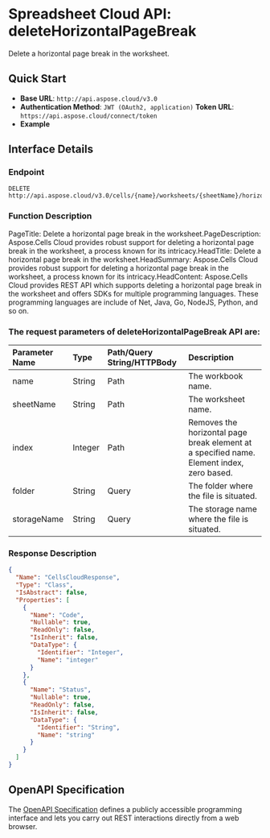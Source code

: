 # **Spreadsheet Cloud API: deleteHorizontalPageBreak**

Delete a horizontal page break in the worksheet. 

## **Quick Start**

- **Base URL**: `http://api.aspose.cloud/v3.0`
- **Authentication Method**: `JWT (OAuth2, application)`  **Token URL**: `https://api.aspose.cloud/connect/token`
- **Example** 
<script src="https://gist.github.com/aspose-cells-cloud-gists/8a5b324fdf3e574dbd747c1a1e24b05d.js?file=Example30_DeleteHorizontalPageBreak.cs"></script>

## **Interface Details**

### **Endpoint** 

```
DELETE http://api.aspose.cloud/v3.0/cells/{name}/worksheets/{sheetName}/horizontalpagebreaks/{index}
```

### **Function Description**
PageTitle: Delete a horizontal page break in the worksheet.PageDescription: Aspose.Cells Cloud provides robust support for deleting a horizontal page break in the worksheet, a process known for its intricacy.HeadTitle: Delete a horizontal page break in the worksheet.HeadSummary: Aspose.Cells Cloud provides robust support for deleting a horizontal page break in the worksheet, a process known for its intricacy.HeadContent: Aspose.Cells Cloud provides REST API which supports deleting a horizontal page break in the worksheet and offers SDKs for multiple programming languages. These programming languages are include of Net, Java, Go, NodeJS, Python, and so on.

### The request parameters of **deleteHorizontalPageBreak** API are: 

| Parameter Name | Type | Path/Query String/HTTPBody | Description | 
| :- | :- | :- |:- | 
|name|String|Path|The workbook name.|
|sheetName|String|Path|The worksheet name.|
|index|Integer|Path|Removes the horizontal page break element at a specified name. Element index, zero based.|
|folder|String|Query|The folder where the file is situated.|
|storageName|String|Query|The storage name where the file is situated.|


### **Response Description**
```json
{
  "Name": "CellsCloudResponse",
  "Type": "Class",
  "IsAbstract": false,
  "Properties": [
    {
      "Name": "Code",
      "Nullable": true,
      "ReadOnly": false,
      "IsInherit": false,
      "DataType": {
        "Identifier": "Integer",
        "Name": "integer"
      }
    },
    {
      "Name": "Status",
      "Nullable": true,
      "ReadOnly": false,
      "IsInherit": false,
      "DataType": {
        "Identifier": "String",
        "Name": "string"
      }
    }
  ]
}
```

## OpenAPI Specification

The [OpenAPI Specification](https://reference.aspose.cloud/cells/#/PageBreaksController/DeleteHorizontalPageBreak) defines a publicly accessible programming interface and lets you carry out REST interactions directly from a web browser.

